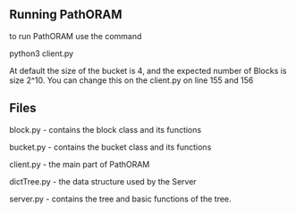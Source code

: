 ## Running PathORAM

to run PathORAM use the command 

python3 client.py

At default the size of the bucket is 4, and the expected number of Blocks is size 2^10. You can change this on the client.py on line 155 and 156

## Files
block.py - contains the block class and its functions

bucket.py - contains the bucket class and its functions

client.py - the main part of PathORAM

dictTree.py - the data structure used by the Server

server.py - contains the tree and basic functions of the tree.